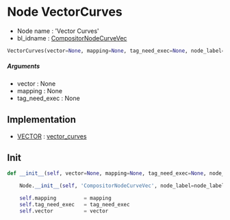 # Node VectorCurves

- Node name : 'Vector Curves'
- bl_idname : [CompositorNodeCurveVec](https://docs.blender.org/api/current/bpy.types.CompositorNodeCurveVec.html)


``` python
VectorCurves(vector=None, mapping=None, tag_need_exec=None, node_label=None, node_color=None)
```
##### Arguments

- vector : None
- mapping : None
- tag_need_exec : None

## Implementation

- [VECTOR](/docs/Compositor/socket_VECTOR.md) : [vector_curves](/docs/Compositor/socket_VECTOR.md#vector_curves)

## Init

``` python
def __init__(self, vector=None, mapping=None, tag_need_exec=None, node_label=None, node_color=None):

    Node.__init__(self, 'CompositorNodeCurveVec', node_label=node_label, node_color=node_color)

    self.mapping         = mapping
    self.tag_need_exec   = tag_need_exec
    self.vector          = vector
```
